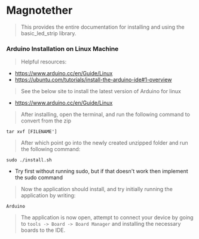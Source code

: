 # Magnotether 
> This provides the entire documentation for installing and using the basic_led_strip library. 

### Arduino Installation on Linux Machine
> Helpful resources:
  * https://www.arduino.cc/en/Guide/Linux
  * https://ubuntu.com/tutorials/install-the-arduino-ide#1-overview
> See the below site to install the latest version of Arduino for linux
  * https://www.arduino.cc/en/Guide/Linux
  
> After installing, open the terminal, and run the following command to convert from the zip

```tar xvf [FILENAME']```

> After which point go into the newly created unzipped folder and run the following command:

```sudo ./install.sh```
  * Try first without running sudo, but if that doesn't work then implement the sudo command
   
> Now the application should install, and try initially running the application by writing:

```Arduino```

> The application is now open, attempt to connect your device by going to ```tools -> Board -> Board Manager``` and installing the necessary boards to the IDE.
>  

